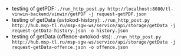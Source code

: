 - testing of getPDF:
`./run_http_post.py http://localhost:8080/tl-vinwin-backend/vinwin/getPDF -j request-getPDF.json`
- testing of getData (avtokod-history):
`./run_http_post.py http://hub.msp-tl.ru/msp-sgw-ws/service/api/storage/getData -j request-getData-history.json -o history.json`
- testing of getData (offence-avtokod-sts):
`./run_http_post.py http://hub.msp-tl.ru/msp-sgw-ws/service/api/storage/getData -j request-getData-offence.json -o offence.json`
